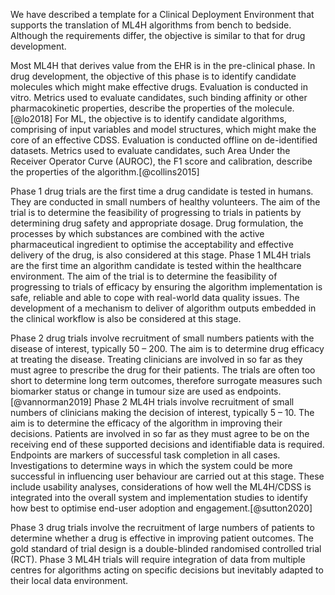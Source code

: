 We have described a template for a Clinical Deployment Environment that supports the translation of ML4H algorithms from bench to bedside. Although the requirements differ, the objective is similar to that for drug development.

Most ML4H that derives value from the EHR is in the pre-clinical phase. In drug development, the objective of this phase is to identify candidate molecules which might make effective drugs. Evaluation is conducted in vitro. Metrics used to evaluate candidates, such binding affinity or other pharmacokinetic properties, describe the properties of the molecule.[@lo2018] For ML, the objective is to identify candidate algorithms, comprising of input variables and model structures, which might make the core of an effective CDSS. Evaluation is conducted offline on de-identified datasets. Metrics used to evaluate candidates, such Area Under the Receiver Operator Curve (AUROC), the F1 score and calibration, describe the properties of the algorithm.[@collins2015]

Phase 1 drug trials are the first time a drug candidate is tested in humans. They are conducted in small numbers of healthy volunteers. The aim of the trial is to determine the feasibility of progressing to trials in patients by determining drug safety and appropriate dosage. Drug formulation, the processes by which substances are combined with the active pharmaceutical ingredient to optimise the acceptability and effective delivery of the drug, is also considered at this stage. Phase 1 ML4H trials are the first time an algorithm candidate is tested within the healthcare environment. The aim of the trial is to determine the feasibility of progressing to trials of efficacy by ensuring the algorithm implementation is safe, reliable and able to cope with real-world data quality issues. The development of a mechanism to deliver of algorithm outputs embedded in the clinical workflow is also be considered at this stage.

Phase 2 drug trials involve recruitment of small numbers patients with the disease of interest, typically 50 – 200. The aim is to determine drug efficacy at treating the disease. Treating clinicians are involved in so far as they must agree to prescribe the drug for their patients. The trials are often too short to determine long term outcomes, therefore surrogate measures such biomarker status or change in tumour size are used as endpoints.[@vannorman2019]  Phase 2 ML4H trials involve recruitment of small numbers of clinicians making the decision of interest, typically 5 – 10. The aim is to determine the efficacy of the algorithm in improving their decisions. Patients are involved in so far as they must agree to be on the receiving end of these supported decisions and identifiable data is required. Endpoints are markers of successful task completion in all cases. Investigations to determine ways in which the system could be more successful in influencing user behaviour are carried out at this stage. These include usability analyses, considerations of how well the ML4H/CDSS is integrated into the overall system and implementation studies to identify how best to optimise end-user adoption and engagement.[@sutton2020]

Phase 3 drug trials involve the recruitment of large numbers of patients to determine whether a drug is effective in improving patient outcomes. The gold standard of trial design is a double-blinded randomised controlled trial (RCT). Phase 3 ML4H trials will require integration of data from multiple centres for algorithms acting on specific decisions but inevitably adapted to their local data environment.

